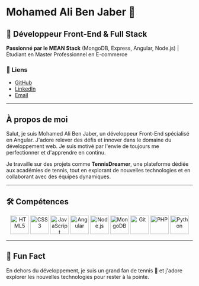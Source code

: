 # Mohamed Ali Ben Jaber 👋

## 🌟 Développeur Front-End & Full Stack

**Passionné par le MEAN Stack** (MongoDB, Express, Angular, Node.js) | Étudiant en Master Professionnel en E-commerce

### 🔗 Liens
- [GitHub](https://github.com/Jaber-codes-Mo)
- [LinkedIn](https://www.linkedin.com/in/mohamedali-benjaber)
- [Email](mailto:mohamedalibenjaber205@gmail.com)

---

## À propos de moi
Salut, je suis Mohamed Ali Ben Jaber, un développeur Front-End spécialisé en Angular. J'adore relever des défis et innover dans le domaine du développement web. Je suis motivé par l'envie de toujours me perfectionner et d'apprendre en continu.

Je travaille sur des projets comme **TennisDreamer**, une plateforme dédiée aux académies de tennis, tout en explorant de nouvelles technologies et en collaborant avec des équipes dynamiques.

---

## 🛠️ Compétences

<div align="center">
    <img src="https://cdn.jsdelivr.net/npm/simple-icons@v3/icons/html5.svg" alt="HTML5" width="50" />
    <img src="https://cdn.jsdelivr.net/npm/simple-icons@v3/icons/css3.svg" alt="CSS3" width="50" />
    <img src="https://cdn.jsdelivr.net/npm/simple-icons@v3/icons/javascript.svg" alt="JavaScript" width="50" />
    <img src="https://cdn.jsdelivr.net/npm/simple-icons@v3/icons/angular.svg" alt="Angular" width="50" />
    <img src="https://cdn.jsdelivr.net/npm/simple-icons@v3/icons/node-dot-js.svg" alt="Node.js" width="50" />
    <img src="https://cdn.jsdelivr.net/npm/simple-icons@v3/icons/mongodb.svg" alt="MongoDB" width="50" />
    <img src="https://cdn.jsdelivr.net/npm/simple-icons@v3/icons/git.svg" alt="Git" width="50" />
    <img src="https://cdn.jsdelivr.net/npm/simple-icons@v3/icons/php.svg" alt="PHP" width="50" />
    <img src="https://cdn.jsdelivr.net/npm/simple-icons@v3/icons/python.svg" alt="Python" width="50" />
</div>

---

## 🎉 Fun Fact
En dehors du développement, je suis un grand fan de tennis 🎾 et j'adore explorer les nouvelles technologies pour rester à la pointe.
